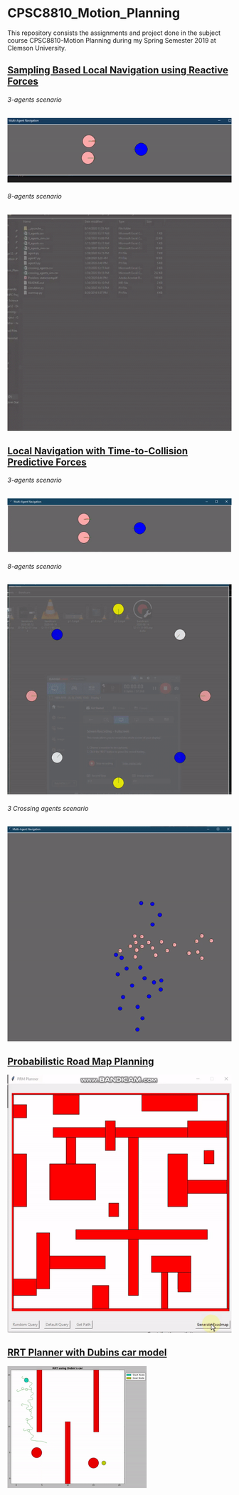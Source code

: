 # CPSC8810_Motion_Planning

This repository consists the assignments and project done in the subject course CPSC8810-Motion Planning during my Spring Semester 2019 at Clemson University.


## [Sampling Based Local Navigation using Reactive Forces](https://github.com/ashit8450/CPSC8810_Motion_Planning/tree/master/1-Sampling-Based-Local-Navigation)
###### 3-agents scenario
![](https://github.com/ashit8450/CPSC8810_Motion_Planning/blob/master/1-Sampling-Based-Local-Navigation/p1-3.gif)

###### 8-agents scenario
![](https://github.com/ashit8450/CPSC8810_Motion_Planning/blob/master/1-Sampling-Based-Local-Navigation/p1-8.gif)

## [Local Navigation with Time-to-Collision Predictive Forces](https://github.com/ashit8450/CPSC8810_Motion_Planning/tree/master/2-Local-Navigation-with-TTC-forces)
###### 3-agents scenario 
![](https://github.com/ashit8450/CPSC8810_Motion_Planning/blob/master/2-Local-Navigation-with-TTC-forces/p2-3.gif)

###### 8-agents scenario
![](https://github.com/ashit8450/CPSC8810_Motion_Planning/blob/master/2-Local-Navigation-with-TTC-forces/p2-8.gif)

###### 3 Crossing agents scenario
![](https://github.com/ashit8450/CPSC8810_Motion_Planning/blob/master/2-Local-Navigation-with-TTC-forces/p2-crossing.gif)

## [Probabilistic Road Map Planning](https://github.com/ashit8450/CPSC8810_Motion_Planning/tree/master/4-Probabilistic-Road-Map-Planner)
![](https://github.com/ashit8450/CPSC8810_Motion_Planning/blob/master/4-Probabilistic-Road-Map-Planner/p4-prm.gif)

## [RRT Planner with Dubins car model](https://github.com/ashit8450/CPSC8810_Motion_Planning/tree/master/5-Final%20project_RRT%20implementation%20using%20Dubins%20car)
![](https://github.com/ashit8450/CPSC8810_Motion_Planning/blob/master/5-Final%20project_RRT%20implementation%20using%20Dubins%20car/Video/PRM_demo_gif.gif)

